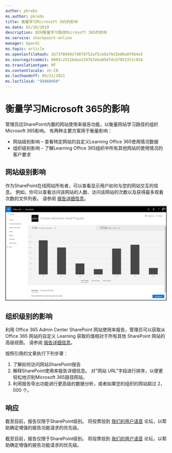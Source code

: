 ```yaml
---
author: pkrebs
ms.author: pkrebs
title: 衡量学习Microsoft 365的影响
ms.date: 02/10/2019
description: 如何衡量学习路径Microsoft 365的影响
ms.service: sharepoint-online
manager: bpardi
ms.topic: article
ms.openlocfilehash: 2b73f89401fd078752af5cb9a79d1b00a8f9b4e5
ms.sourcegitcommit: 6005c2551bdea334767e6a056fdcb79533f2c858
ms.translationtype: MT
ms.contentlocale: zh-CN
ms.lasthandoff: 09/21/2021
ms.locfileid: "59460950"
---
```

# <a name="measuring-impact-of-microsoft-365-learning-pathways"></a>衡量学习Microsoft 365的影响

管理员应SharePoint内置的网站使用率报告功能，以衡量网站学习路径的组织Microsoft 365影响。 有两种主要方案用于衡量影响： 
- 网站级别影响 – 查看特定网站的自定义Learning Office 365使用情况数据 
- 组织级别影响 – 了解Learning Office 365组织中所有其他网站的使用情况的客户要求

## <a name="site-level-impact"></a>网站级别影响

作为SharePoint在线网站所有者，可以查看显示用户如何与您的网站交互的信息。 例如，你可以查看访问该网站的人数、访问该网站的次数以及获得最多观看次数的文件列表。 请参阅 [报告详细信息](https://support.office.com/article/view-usage-data-for-your-sharepoint-site-2fa8ddc2-c4b3-4268-8d26-a772dc55779e)。 

![衡量影响报告](media/cg-measureimpactreport.png)

## <a name="organization-level-impact"></a>组织级别的影响
利用 Office 365 Admin Center SharePoint 网站使用率报告，管理员可以获取从 Office 365 网站的自定义 Learning 获取的值相对于所有其他 SharePoint 网站的高级视图。 请参阅 [报告详细信息](/microsoft-365/admin/activity-reports/sharepoint-site-usage-ww?view=o365-worldwide&preserve-view=true)。
 
按照引用的文章执行下列步骤： 
1. 了解如何访问网站SharePoint报告 
2. 解释SharePoint使用率报告详细信息。 对"网站 URL"字段进行排序，以便更轻松地识别Microsoft 365路径网站。 
3. 利用报告导出功能进行更高级的数据分析，或者如果您的组织的网站超过 2，000 个。 

## <a name="response"></a>响应

截至目前，报告仅限于SharePoint级别。 将投票投到 [我们的用户语音](https://go.microsoft.com/fwlink/?linkid=2109552) 论坛，以帮助确定增强的报告功能请求的优先级。   

截至目前，报告仅限于SharePoint级别。 将投票投到 [我们的用户语音](https://go.microsoft.com/fwlink/?linkid=2109552) 论坛，以帮助确定增强的报告功能请求的优先级。
